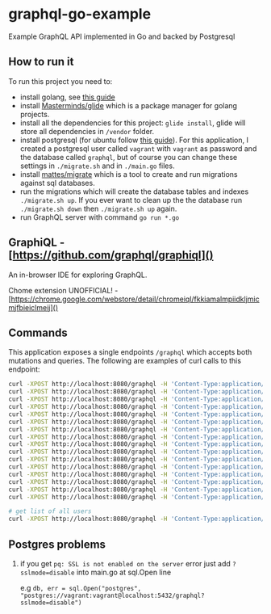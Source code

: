 # graphql-go-example

Example GraphQL API implemented in Go and backed by Postgresql

## How to run it

To run this project you need to:
- install golang, see [this guide](https://golang.org/doc/install)
- install [Masterminds/glide](https://github.com/Masterminds/glide) which is a package manager for golang projects.
- install all the dependencies for this project: `glide install`, glide will store all dependencies in `/vendor` folder.
- install postgresql (for ubuntu follow [this guide](https://help.ubuntu.com/community/PostgreSQL)). For this application, I created a postgresql user called `vagrant` with `vagrant` as password and the database called `graphql`, but of course you can change these settings in `./migrate.sh` and in `./main.go` files.
- install [mattes/migrate](https://github.com/mattes/migrate) which is a tool to create and run migrations against sql databases.
- run the migrations which will create the database tables and indexes `./migrate.sh up`. If you ever want to clean up the the database run `./migrate.sh down` then `./migrate.sh up` again.
- run GraphQL server with command `go run *.go`

## GraphiQL - [https://github.com/graphql/graphiql]()

An in-browser IDE for exploring GraphQL.

Chome extension UNOFFICIAL! - [https://chrome.google.com/webstore/detail/chromeiql/fkkiamalmpiidkljmicmjfbieiclmeij]()

## Commands

This application exposes a single endpoints `/graphql` which accepts both mutations and queries.
The following are examples of curl calls to this endpoint:

```bash
curl -XPOST http://localhost:8080/graphql -H 'Content-Type:application/graphql' -d 'mutation {createUser(email:"1@x.co"){id, email}}'
curl -XPOST http://localhost:8080/graphql -H 'Content-Type:application/graphql' -d 'mutation {createUser(email:"2@y.co"){id, email}}'
curl -XPOST http://localhost:8080/graphql -H 'Content-Type:application/graphql' -d 'mutation {follow(follower:1, followee:2)}'
curl -XPOST http://localhost:8080/graphql -H 'Content-Type:application/graphql' -d 'mutation {unfollow(follower:1, followee:2)}'
curl -XPOST http://localhost:8080/graphql -H 'Content-Type:application/graphql' -d '{user(id:2){followers{id, email}}}'
curl -XPOST http://localhost:8080/graphql -H 'Content-Type:application/graphql' -d '{user(id:1){followers{id, email}}}'
curl -XPOST http://localhost:8080/graphql -H 'Content-Type:application/graphql' -d '{user(id:2){follower(id:1){ email}}}'
curl -XPOST http://localhost:8080/graphql -H 'Content-Type:application/graphql' -d '{user(id:1){followees{email}}}'
curl -XPOST http://localhost:8080/graphql -H 'Content-Type:application/graphql' -d '{user(id:1){followee(id:2){email}}}'
curl -XPOST http://localhost:8080/graphql -H 'Content-Type:application/graphql' -d 'mutation {createPost(user:1,title:"p1",body:"b1"){id}}'
curl -XPOST http://localhost:8080/graphql -H 'Content-Type:application/graphql' -d 'mutation {createComment(user:1,post:1,title:"t1",body:"b1"){id}}'
curl -XPOST http://localhost:8080/graphql -H 'Content-Type:application/graphql' -d 'mutation {removeComment(id:1)}'
curl -XPOST http://localhost:8080/graphql -H 'Content-Type:application/graphql' -d 'mutation {removePost(id:1)}'
curl -XPOST http://localhost:8080/graphql -H 'Content-Type:application/graphql' -d '{user(id:1){post(id:2){title,body}}}'
curl -XPOST http://localhost:8080/graphql -H 'Content-Type:application/graphql' -d '{user(id:1){posts{id,title,body}}}'
curl -XPOST http://localhost:8080/graphql -H 'Content-Type:application/graphql' -d '{user(id:1){post(id:2){user{id,email}}}}'

# get list of all users
curl -XPOST http://localhost:8080/graphql -H 'Content-Type:application/graphql' -d '{allUsers{id email}}'

```

## Postgres problems
1. if you get `pq: SSL is not enabled on the server` error just add `?sslmode=disable` into main.go at sql.Open line

    e.g `db, err = sql.Open("postgres", "postgres://vagrant:vagrant@localhost:5432/graphql?sslmode=disable")`
